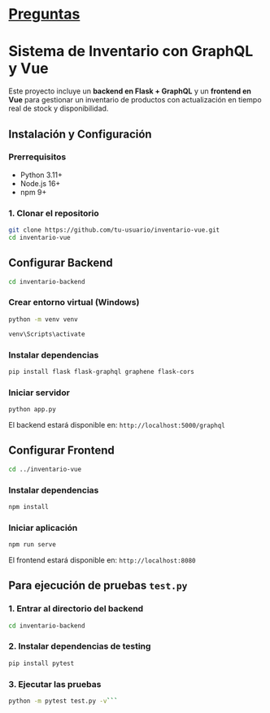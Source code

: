 # [Preguntas](https://github.com/Dmoga31/Inventario2/blob/main/Preguntas.md)
# Sistema de Inventario con GraphQL y Vue

Este proyecto incluye un **backend en Flask + GraphQL** y un **frontend en Vue** para gestionar un inventario de productos con actualización en tiempo real de stock y disponibilidad.

## Instalación y Configuración

### Prerrequisitos
- Python 3.11+
- Node.js 16+
- npm 9+

### 1. Clonar el repositorio
```bash
git clone https://github.com/tu-usuario/inventario-vue.git
cd inventario-vue
```

## Configurar Backend

```bash 
cd inventario-backend
```

### Crear entorno virtual (Windows)
```bash
python -m venv venv
```
``` bash
venv\Scripts\activate
```

### Instalar dependencias
``` bash
pip install flask flask-graphql graphene flask-cors
```

### Iniciar servidor
```bash
python app.py
```

El backend estará disponible en: ```http://localhost:5000/graphql```

## Configurar Frontend
```bash
cd ../inventario-vue
```

### Instalar dependencias
```bash
npm install
```

### Iniciar aplicación
```bash
npm run serve
```

El frontend estará disponible en: ```http://localhost:8080```

## Para ejecución de pruebas `test.py`
### 1. Entrar al directorio del backend
```bash
cd inventario-backend
```

### 2. Instalar dependencias de testing
```bash
pip install pytest
```

### 3. Ejecutar las pruebas
```bash
python -m pytest test.py -v```


